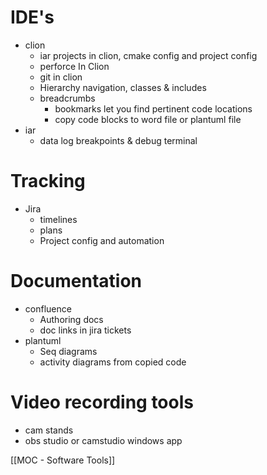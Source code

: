 # IDE's
* clion 
	* iar projects in clion, cmake config and project config
	* perforce In Clion
	* git in clion 
	- Hierarchy navigation, classes & includes
	* breadcrumbs
		* bookmarks let you find pertinent code locations
		* copy code blocks to word file or plantuml file
* iar
	* data log breakpoints & debug terminal
# Tracking 
- Jira
	- timelines
	- plans
	-  Project config and automation
# Documentation
* confluence
	* Authoring docs
	* doc links in jira tickets
* plantuml
	* Seq diagrams
	* activity diagrams from copied code


# Video recording tools
* cam stands
* obs studio or camstudio windows app

[[MOC - Software Tools]]